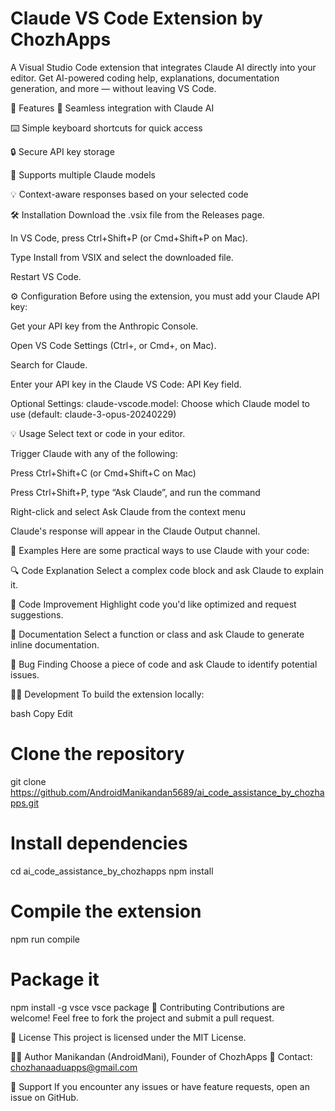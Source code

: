 # Claude VS Code Extension by ChozhApps

A Visual Studio Code extension that integrates Claude AI directly into your editor. Get AI-powered coding help, explanations, documentation generation, and more — without leaving VS Code.

🚀 Features
🤖 Seamless integration with Claude AI

⌨️ Simple keyboard shortcuts for quick access

🔒 Secure API key storage

🧠 Supports multiple Claude models

💡 Context-aware responses based on your selected code

🛠 Installation
Download the .vsix file from the Releases page.

In VS Code, press Ctrl+Shift+P (or Cmd+Shift+P on Mac).

Type Install from VSIX and select the downloaded file.

Restart VS Code.

⚙️ Configuration
Before using the extension, you must add your Claude API key:

Get your API key from the Anthropic Console.

Open VS Code Settings (Ctrl+, or Cmd+, on Mac).

Search for Claude.

Enter your API key in the Claude VS Code: API Key field.

Optional Settings:
claude-vscode.model: Choose which Claude model to use (default: claude-3-opus-20240229)

💡 Usage
Select text or code in your editor.

Trigger Claude with any of the following:

Press Ctrl+Shift+C (or Cmd+Shift+C on Mac)

Press Ctrl+Shift+P, type “Ask Claude”, and run the command

Right-click and select Ask Claude from the context menu

Claude's response will appear in the Claude Output channel.

🧪 Examples
Here are some practical ways to use Claude with your code:

🔍 Code Explanation
Select a complex code block and ask Claude to explain it.

🔧 Code Improvement
Highlight code you'd like optimized and request suggestions.

📝 Documentation
Select a function or class and ask Claude to generate inline documentation.

🐞 Bug Finding
Choose a piece of code and ask Claude to identify potential issues.

👨‍💻 Development
To build the extension locally:

bash
Copy
Edit
# Clone the repository
git clone https://github.com/AndroidManikandan5689/ai_code_assistance_by_chozhapps.git

# Install dependencies
cd ai_code_assistance_by_chozhapps
npm install

# Compile the extension
npm run compile

# Package it
npm install -g vsce
vsce package
🤝 Contributing
Contributions are welcome! Feel free to fork the project and submit a pull request.

📜 License
This project is licensed under the MIT License.

👨‍💻 Author
Manikandan (AndroidMani), Founder of ChozhApps
📧 Contact: chozhanaaduapps@gmail.com

💬 Support
If you encounter any issues or have feature requests, open an issue on GitHub.